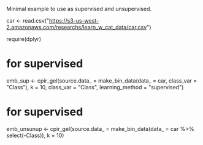 Minimal example to use as supervised and unsupervised.

car <- read.csv("https://s3-us-west-2.amazonaws.com/researchs/learn_w_cat_data/car.csv")

require(dplyr)

# for supervised

emb_sup <- cpir_gel(source.data_ = make_bin_data(data_ = car, class_var = "Class"), k = 10, class_var = "Class", learning_method = "supervised")

# for supervised
emb_unsunup <- cpir_gel(source.data_ = make_bin_data(data_ = car %>% select(-Class)), k = 10)
